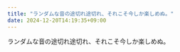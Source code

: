 ```yaml
---
title: "ランダムな音の途切れ途切れ、それこそ今しか楽しめぬ。"
date: 2024-12-20T14:19:35+09:00
---
```

ランダムな音の途切れ途切れ、それこそ今しか楽しめぬ。
